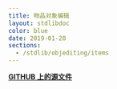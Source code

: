 ```yaml
---
title: 物品对象编辑
layout: stdlibdoc
color: blue
date: 2019-01-20
sections:
  - /stdlib/objediting/items
---
```


**[GITHUB 上的源文件](https://github.com/wurstscript/WurstStdlib2/blob/master/wurst/objediting/ItemObjEditing.wurst)**
